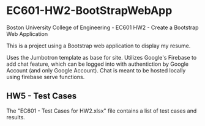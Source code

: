 # EC601-HW2-BootStrapWebApp
Boston University College of Engineering - EC601 HW2 - Create a Bootstrap Web Application

This is a project using a Bootstrap web application to display my resume.

Uses the Jumbotron template as base for site. Utilizes Google's Firebase to add chat feature, which can be logged into with authentiction by Google Account (and only Google Account). Chat is meant to be hosted locally using firebase serve functions. 

## HW5 - Test Cases

The "EC601 - Test Cases for HW2.xlsx" file contains a list of test cases and results.
